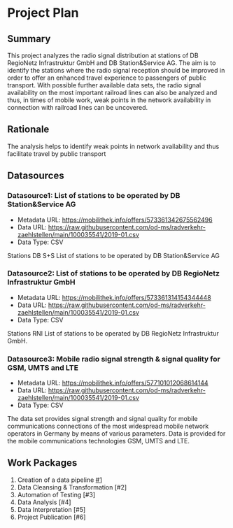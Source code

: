 # Project Plan

## Summary

<!-- Describe your data science project in max. 5 sentences. -->
This project analyzes the radio signal distribution at stations of DB RegioNetz Infrastruktur GmbH and DB Station&Service AG. The aim is to identify the stations where the radio signal reception should be improved in order to offer an enhanced travel experience to passengers of public transport. With possible further available data sets, the radio signal availability on the most important railroad lines can also be analyzed and thus, in times of mobile work, weak points in the network availability in connection with railroad lines can be uncovered.

## Rationale

<!-- Outline the impact of the analysis, e.g. which pains it solves. -->
The analysis helps to identify weak points in network availability and thus facilitate travel by public transport

## Datasources

<!-- Describe each datasources you plan to use in a section. Use the prefic "DatasourceX" where X is the id of the datasource. -->

### Datasource1: List of stations to be operated by DB Station&Service AG
* Metadata URL: https://mobilithek.info/offers/573361342675562496
* Data URL: https://raw.githubusercontent.com/od-ms/radverkehr-zaehlstellen/main/100035541/2019-01.csv
* Data Type: CSV

Stations DB S+S List of stations to be operated by DB Station&Service AG

### Datasource2: List of stations to be operated by DB RegioNetz Infrastruktur GmbH
* Metadata URL: https://mobilithek.info/offers/573361314154344448
* Data URL: https://raw.githubusercontent.com/od-ms/radverkehr-zaehlstellen/main/100035541/2019-01.csv
* Data Type: CSV

Stations RNI List of stations to be operated by DB RegioNetz Infrastruktur GmbH.

### Datasource3: Mobile radio signal strength & signal quality for GSM, UMTS and LTE
* Metadata URL: https://mobilithek.info/offers/577101012068614144
* Data URL: https://raw.githubusercontent.com/od-ms/radverkehr-zaehlstellen/main/100035541/2019-01.csv
* Data Type: CSV

The data set provides signal strength and signal quality for mobile communications connections of the most widespread mobile network operators in Germany by means of various parameters. Data is provided for the mobile communications technologies GSM, UMTS and LTE.

## Work Packages

<!-- List of work packages ordered sequentially, each pointing to an issue with more details. -->

1. Creation of a data pipeline [#1][i1]
3. Data Cleansing & Transformation [#2]
5. Automation of Testing [#3]
6. Data Analysis [#4]
7. Data Interpretation [#5]
8. Project Publication [#6]

[i1]: https://github.com/jvalue/2023-amse-template/issues/1
